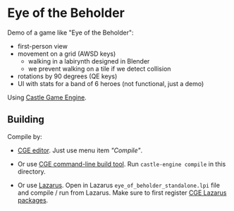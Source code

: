 # Eye of the Beholder

Demo of a game like "Eye of the Beholder":

- first-person view
- movement on a grid (AWSD keys)
    - walking in a labirynth designed in Blender
    - we prevent walking on a tile if we detect collision
- rotations by 90 degrees (QE keys)
- UI with stats for a band of 6 heroes (not functional, just a demo)

Using [Castle Game Engine](https://castle-engine.io/).

## Building

Compile by:

- [CGE editor](https://castle-engine.io/manual_editor.php). Just use menu item _"Compile"_.

- Or use [CGE command-line build tool](https://castle-engine.io/build_tool). Run `castle-engine compile` in this directory.

- Or use [Lazarus](https://www.lazarus-ide.org/). Open in Lazarus `eye_of_beholder_standalone.lpi` file and compile / run from Lazarus. Make sure to first register [CGE Lazarus packages](https://castle-engine.io/documentation.php).
